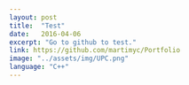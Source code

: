 ```yaml
---
layout: post
title:  "Test"
date:   2016-04-06
excerpt: "Go to github to test."
link: https://github.com/martimyc/Portfolio
image: "../assets/img/UPC.png"
language: "C++"
---
```


<!--https://codeburst.io/5-steps-to-speed-up-your-image-heavy-website-65c874a86966-->
